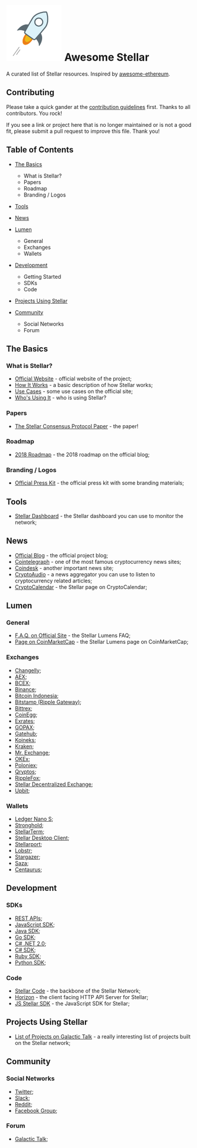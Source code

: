 # ![](logo.png) Awesome Stellar

A curated list of Stellar resources. Inspired by [awesome-ethereum](https://github.com/vinsgo/awesome-ethereum).

## Contributing

Please take a quick gander at the [contribution guidelines](CONTRIBUTING.md) first. Thanks to all contributors. You rock!

If you see a link or project here that is no longer maintained or is not a good fit, please submit a pull request to improve this file. Thank you!

## Table of Contents

* [The Basics](#the-basics)
    * What is Stellar?
    * Papers
    * Roadmap
    * Branding / Logos

* [Tools](#tools)

* [News](#news)

* [Lumen](#lumen)
    * General
    * Exchanges
    * Wallets

* [Development](#development)
    * Getting Started
    * SDKs
    * Code

* [Projects Using Stellar](#projects-using-stellar)

* [Community](#community)
    * Social Networks
    * Forum

## The Basics

### What is Stellar?

* [Official Website](https://www.stellar.org/) - official website of the project;
* [How It Works](https://www.stellar.org/how-it-works/stellar-basics/) - a basic description of how Stellar works;
* [Use Cases](https://www.stellar.org/how-it-works/use-cases/) - some use cases on the official site;
* [Who's Using It](https://www.stellar.org/about/directory) - who is using Stellar?

### Papers

* [The Stellar Consensus Protocol Paper](https://www.stellar.org/papers/stellar-consensus-protocol.pdf) - the paper!

### Roadmap

* [2018 Roadmap](https://www.stellar.org/blog/2018-Stellar-Roadmap/) - the 2018 roadmap on the official blog;

### Branding / Logos

* [Official Press Kit](https://s3.amazonaws.com/stellar.org/public/Stellar-presskit-150216.zip) - the official press kit with some branding materials;

## Tools

* [Stellar Dashboard](https://dashboard.stellar.org/) - the Stellar dashboard you can use to monitor the network;

## News

* [Official Blog](https://www.stellar.org/blog/) - the official project blog;
* [Cointelegraph](https://cointelegraph.com/) - one of the most famous cryptocurrency news sites;
* [Coindesk](https://www.coindesk.com/) - another important news site;
* [CryptoAudio](https://cryptoaud.io/) - a news aggregator you can use to listen to cryptocurrency related articles;
* [CryptoCalendar](https://cryptocalendar.pro/events/stellar) - the Stellar page on CryptoCalendar;

## Lumen

### General

* [F.A.Q. on Official Site](https://www.stellar.org/lumens/) - the Stellar Lumens FAQ;
* [Page on CoinMarketCap](https://coinmarketcap.com/currencies/stellar/) - the Stellar Lumens page on CoinMarketCap;

### Exchanges

* [Changelly](https://changelly.com/);
* [AEX](https://www.aex.com/);
* [BCEX](https://www.bcex.ca/);
* [Binance](https://www.binance.com/);
* [Bitcoin Indonesia](https://www.bitcoin.co.id/);
* [Bitstamp (Ripple Gateway)](https://www.bitstamp.net/);
* [Bittrex](https://bittrex.com/);
* [CoinEgg](https://www.coinegg.com/);
* [Exrates](https://exrates.me/);
* [GOPAX](https://www.gopax.co.kr/);
* [Gatehub](https://www.gatehub.net/);
* [Koineks](https://koineks.com/);
* [Kraken](https://www.kraken.com/);
* [Mr. Exchange](https://mr-ripple.com/);
* [OKEx](https://www.okex.com/);
* [Poloniex](https://poloniex.com/);
* [Qryptos](https://www.qryptos.com/);
* [RippleFox](https://ripplefox.com/);
* [Stellar Decentralized Exchange](https://stellarterm.com/#markets);
* [Upbit](https://upbit.com/);

### Wallets

* [Ledger Nano S](https://www.ledgerwallet.com/products/ledger-nano-s);
* [Stronghold](https://stronghold.co/send-receive-lumens.html);
* [StellarTerm](https://stellarterm.com/);
* [Stellar Desktop Client](http://wallet.stellar.chat/);
* [Stellarport](https://stellarport.io/);
* [Lobstr](https://lobstr.co/);
* [Stargazer](https://getstargazer.com/);
* [Saza](https://saza.io/);
* [Centaurus](https://play.google.com/store/apps/details?id=de.xcoins.centaurus&hl=it);

## Development

### SDKs

* [REST APIs](https://www.stellar.org/developers/horizon/reference/index.html);
* [JavaScript SDK](https://www.stellar.org/developers/js-stellar-sdk/reference/);
* [Java SDK](https://github.com/stellar/java-stellar-sdk);
* [Go SDK](https://github.com/stellar/go-stellar-base);
* [C# .NET 2.0](https://github.com/elucidsoft/dotnetcore-stellar-sdk);
* [C# SDK](https://github.com/QuantozTechnology/csharp-stellar-base);
* [Ruby SDK](https://github.com/stellar/ruby-stellar-sdk);
* [Python SDK](https://github.com/StellarCN/py-stellar-base);

### Code

* [Stellar Code](https://github.com/stellar/stellar-core) - the backbone of the Stellar Network;
* [Horizon](https://github.com/stellar/horizon) - the client facing HTTP API Server for Stellar;
* [JS Stellar SDK](https://github.com/stellar/js-stellar-sdk) - the JavaScript SDK for Stellar;

## Projects Using Stellar

* [List of Projects on Galactic Talk](https://galactictalk.org/d/14-projects-built-on-stellar) - a really interesting list of projects built on the Stellar network;

## Community

### Social Networks

* [Twitter](https://twitter.com/stellarorg);
* [Slack](http://slack.stellar.org/);
* [Reddit](https://www.reddit.com/r/stellar);
* [Facebook Group](https://www.facebook.com/groups/stellarorg/);

### Forum

* [Galactic Talk](https://galactictalk.org/);
